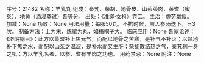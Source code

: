序号：21482
名称：羊乳丸
组成：秦艽、柴胡、地骨皮、山茱萸肉、黄耆（蜜炙）、地黄（酒浸蒸过）各等分。
出处：《准绳·女科》卷二。
主治：虚劳羸瘦。
加减：None
功效：None
用法用量：每服50丸，不拘时候，煎人参汤送下，日3次。
制备方法：上为末，炼蜜为丸，如梧桐子大。
临床应用：None
各家论述：《济阴钢目》：此方以黄耆补上焦元气，而配以地骨之苦寒，是补气不补火；以熟地补下焦之水，而配以山茱之温涩，是补水而又生肝；柴胡散结热之气，秦艽利一身之机；方以羊乳名者，以参、耆有羊肉之功也。
用药禁忌：None
附注：None
